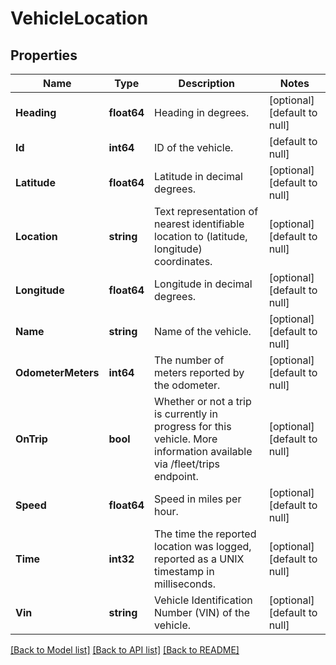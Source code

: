 # VehicleLocation

## Properties
Name | Type | Description | Notes
------------ | ------------- | ------------- | -------------
**Heading** | **float64** | Heading in degrees. | [optional] [default to null]
**Id** | **int64** | ID of the vehicle. | [default to null]
**Latitude** | **float64** | Latitude in decimal degrees. | [optional] [default to null]
**Location** | **string** | Text representation of nearest identifiable location to (latitude, longitude) coordinates. | [optional] [default to null]
**Longitude** | **float64** | Longitude in decimal degrees. | [optional] [default to null]
**Name** | **string** | Name of the vehicle. | [optional] [default to null]
**OdometerMeters** | **int64** | The number of meters reported by the odometer. | [optional] [default to null]
**OnTrip** | **bool** | Whether or not a trip is currently in progress for this vehicle. More information available via /fleet/trips endpoint. | [optional] [default to null]
**Speed** | **float64** | Speed in miles per hour. | [optional] [default to null]
**Time** | **int32** | The time the reported location was logged, reported as a UNIX timestamp in milliseconds. | [optional] [default to null]
**Vin** | **string** | Vehicle Identification Number (VIN) of the vehicle. | [optional] [default to null]

[[Back to Model list]](../README.md#documentation-for-models) [[Back to API list]](../README.md#documentation-for-api-endpoints) [[Back to README]](../README.md)


